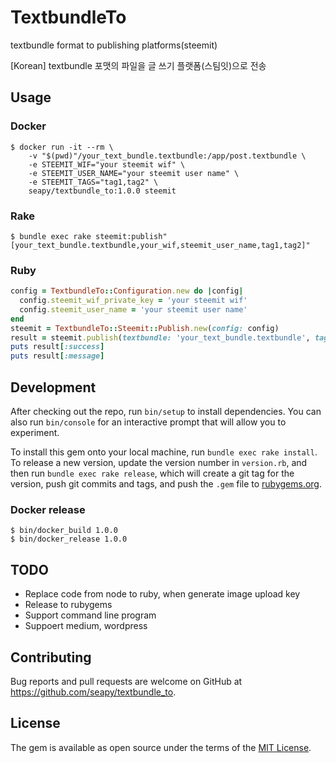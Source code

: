 # TextbundleTo

textbundle format to publishing platforms(steemit)

[Korean] textbundle 포맷의 파일을 글 쓰기 플랫폼(스팀잇)으로 전송

## Usage

### Docker

```shell
$ docker run -it --rm \
    -v "$(pwd)"/your_text_bundle.textbundle:/app/post.textbundle \
    -e STEEMIT_WIF="your steemit wif" \
    -e STEEMIT_USER_NAME="your steemit user name" \
    -e STEEMIT_TAGS="tag1,tag2" \
    seapy/textbundle_to:1.0.0 steemit
```

### Rake

```shell
$ bundle exec rake steemit:publish"[your_text_bundle.textbundle,your_wif,steemit_user_name,tag1,tag2]"
```

### Ruby

```ruby
config = TextbundleTo::Configuration.new do |config|
  config.steemit_wif_private_key = 'your steemit wif'
  config.steemit_user_name = 'your steemit user name'
end
steemit = TextbundleTo::Steemit::Publish.new(config: config)
result = steemit.publish(textbundle: 'your_text_bundle.textbundle', tags: ['tag1','tag2'])
puts result[:success]
puts result[:message]
```

## Development

After checking out the repo, run `bin/setup` to install dependencies. You can also run `bin/console` for an interactive prompt that will allow you to experiment.

To install this gem onto your local machine, run `bundle exec rake install`. To release a new version, update the version number in `version.rb`, and then run `bundle exec rake release`, which will create a git tag for the version, push git commits and tags, and push the `.gem` file to [rubygems.org](https://rubygems.org).

### Docker release

```
$ bin/docker_build 1.0.0
$ bin/docker_release 1.0.0
```

## TODO

* Replace code from node to ruby, when generate image upload key
* Release to rubygems
* Support command line program
* Suppoert medium, wordpress

## Contributing

Bug reports and pull requests are welcome on GitHub at https://github.com/seapy/textbundle_to.

## License

The gem is available as open source under the terms of the [MIT License](https://opensource.org/licenses/MIT).
